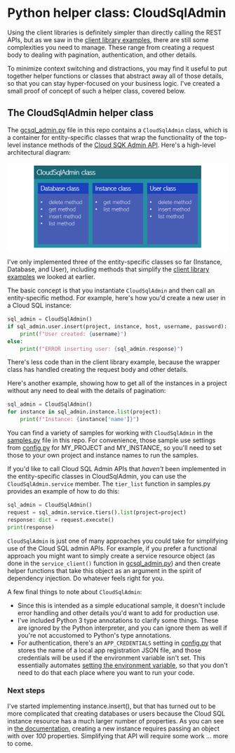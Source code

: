 # Python helper class: CloudSqlAdmin

Using the client libraries is definitely simpler than directly calling the REST APIs, but as we saw in the [client library examples](admin-api.md), there are still some complexities you need to manage. These range from creating a request body to dealing with pagination, authentication, and other details.

To minimize context switching and distractions, you may find it useful to put together helper functions or classes that abstract away all of those details, so that you can stay hyper-focused on your business logic. I've created a small proof of concept of such a helper class, covered below.

## The CloudSqlAdmin helper class

The [gcsql_admin.py](gcsql_admin.py) file in this repo contains a ```CloudSqlAdmin``` class, which is a container for entity-specific classes that wrap the functionality of the top-level instance methods of the [Cloud SQK Admin API](https://developers.google.com/resources/api-libraries/documentation/sqladmin/v1beta4/python/latest/). Here's a high-level architectural diagram:

![CloudSqlAdmin architecture](images/CloudSqlAdmin.png)

I've only implemented three of the entity-specific classes so far (Instance, Database, and User), including methods that simplify the [client library examples](admin-api.md) we looked at earlier.

The basic concept is that you instantiate ```CloudSqlAdmin``` and then call an entity-specific method. For example, here's how you'd create a new user in a Cloud SQL instance:

```python
sql_admin = CloudSqlAdmin()
if sql_admin.user.insert(project, instance, host, username, password):
    print(f"User created: {username}")
else:
    print(f"ERROR inserting user: {sql_admin.response}")
```

There's less code than in the client library example, because the wrapper class has handled creating the request body and other details.

Here's another example, showing how to get all of the instances in a project without any need to deal with the details of pagination:

```python
sql_admin = CloudSqlAdmin()
for instance in sql_admin.instance.list(project):
    print(f"Instance: {instance['name']}")
```

You can find a variety of samples for working with ```CloudSqlAdmin``` in the [samples.py](samples.py) file in this repo. For convenience, those sample use settings from [config.py](config.py) for MY_PROJECT and MY_INSTANCE, so you'll need to set those to your own project and instance names to run the samples.

If you'd like to call Cloud SQL Admin APIs that _haven't_ been implemented in the entity-specific classes in CloudSqlAdmin, you can use the ```CloudSqlAdmin.service``` member. The ```tier_list``` function in samples.py provides an example of how to do this:

```python
sql_admin = CloudSqlAdmin()
request = sql_admin.service.tiers().list(project=project)
response: dict = request.execute()
print(response)
```

```CloudSqlAdmin``` is just one of many approaches you could take for simplifying use of the Cloud SQL admin APIs. For example, if you prefer a functional approach you might want to simply create a service resource object (as done in the ```service_client()``` function in [gcsql_admin.py](gcsql_admin.py)) and then create helper functions that take this object as an argument in the spirit of dependency injection. Do whatever feels right for you.

A few final things to note about ```CloudSqlAdmin```:

* Since this is intended as a simple educational sample, it doesn't include error handling and other details you'd want to add for production use.
* I've included Python 3 type annotations to clarify some things. These are ignored by the Python interpreter, and you can ignore them as well if you're not accustomed to Python's type annotations.
* For authentication, there's an ```APP_CREDENTIALS``` setting in [config.py](config.py) that stores the name of a local app registration JSON file, and those credentials will be used if the environment variable isn't set. This essentially automates [setting the environment variable](https://cloud.google.com/docs/authentication/getting-started#setting_the_environment_variable), so that you don't need to do that each place where you want to run your code.

### Next steps

I've started implementing instance.insert(), but that has turned out to be more complicated that creating databases or users because the Cloud SQL instance resource has a much larger number of properties. As you can see in [the documentation](https://developers.google.com/resources/api-libraries/documentation/sqladmin/v1beta4/python/latest/sqladmin_v1beta4.instances.html#insert), creating a new instance requires passing an object with over _100_ properties. Simplifying that API will require some work ... more to come.
